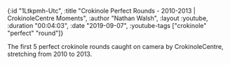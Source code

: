 {:id "1Ltkpmh-Utc",
 :title
 "Crokinole Perfect Rounds - 2010-2013 | CrokinoleCentre Moments",
 :author "Nathan Walsh",
 :layout :youtube,
 :duration "00:04:03",
 :date "2019-09-07",
 :youtube-tags ["crokinole" "perfect" "round"]}


The first 5 perfect crokinole rounds caught on camera by CrokinoleCentre, stretching from 2010 to 2013.
